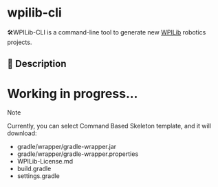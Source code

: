 # wpilib-cli

🛠️WPILib-CLI is a command-line tool to generate new [WPILib](https://docs.wpilib.org/en/stable/docs/zero-to-robot/step-2/wpilib-setup.html) robotics projects.

## 📝 Description

# Working in progress...

> [!NOTE]
> Currently, you can select Command Based Skeleton template, and it will download:
> - gradle/wrapper/gradle-wrapper.jar 
> - gradle/wrapper/gradle-wrapper.properties 
> - WPILib-License.md 
> - build.gradle
> - settings.gradle


